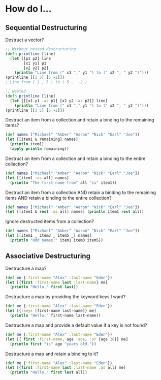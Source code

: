 # How do I...

## Sequential Destructuring

Destruct a vector?

```clj
;; Without nested destructuring
(defn printline [line]
  (let [[p1 p2] line
        [x1 y1] p1
        [x2 y2] p2]
    (println "Line from (" x1 "," y1 ") to (" x2 ", " y2 ")")))
(printline [[1 5] [5 -2]])
; Line from ( 1 , 5 ) to ( 5 ,  -2 )

;; Nested
(defn printline [line]
  (let [[[x1 y1 :as p1] [x2 y2 :as p2]] line]
    (println "Line from (" x1 "," y1 ") to (" x2 ", " y2 ")")))
(printline [[1 5] [5 -2]])
```

Destruct an item from a collection and retain a binding to the remaining items?

```clj
(def names ["Michael" "Amber" "Aaron" "Nick" "Earl" "Joe"])
(let [[item1 & remaining] names]
  (println item1)
  (apply println remaining))
```

Destruct an item from a collection and retain a binding to the entire collection?

```clj
(def names ["Michael" "Amber" "Aaron" "Nick" "Earl" "Joe"])
(let [[item1 :as all] names]
  (println "The first name from" all "is" item1))
```

Destruct an item from a collection AND retain a binding to the remaining items AND retain a binding to the entire collection?

```clj
(def names ["Michael" "Amber" "Aaron" "Nick" "Earl" "Joe"])
(let [[item1 & rest :as all] names] (println item1 rest all))
```

Ignore destructed items from a collection?

```clj
(def names ["Michael" "Amber" "Aaron" "Nick" "Earl" "Joe"])
(let [[item1 _ item3 _ item5 _] names]
  (println "Odd names:" item1 item3 item5))
```

## Associative Destructuring

Destructure a map?

```clj
(def me {:first-name "Alex" :last-name "Eden"})
(let [{first :first-name last :last-name} me]
  (println "Hello," first last))
```

Destructure a map by providing the keyword keys I want?

```clj
(def me {:first-name "Alex" :last-name "Eden"})
(let [{:keys [first-name last-name]} me]
  (println "Hello," first-name last-name))
```


Destructure a map and provide a default value if a key is not found?

```clj
(def me {:first-name "Alex" :last-name "Eden"})
(let [{ first :first-name, age :age, :or {age 28}} me]
  (println first "is" age "years old."))
```

Destructure a map and retain a binding to it?
```clj
(def me {:first-name "Alex" :last-name "Eden"})
(let [{first :first-name last :last-name :as all} me]
  (println "Hello," first last all))
```
